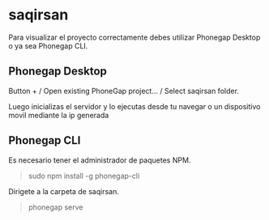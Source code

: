 # saqirsan

Para visualizar el proyecto correctamente debes utilizar Phonegap Desktop o ya sea Phonegap CLI.

## Phonegap Desktop
Button + / Open existing PhoneGap project... / Select saqirsan folder.

Luego inicializas el servidor y lo ejecutas desde tu navegar o un dispositivo movil mediante la ip generada

## Phonegap CLI
Es necesario tener el administrador de paquetes NPM.

> sudo npm install -g phonegap-cli

Dirigete a la carpeta de saqirsan.

> phonegap serve
